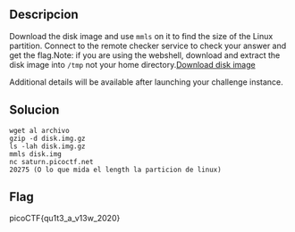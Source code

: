 ## Descripcion

Download the disk image and use `mmls` on it to find the size of the Linux partition. Connect to the remote checker service to check your answer and get the flag.Note: if you are using the webshell, download and extract the disk image into `/tmp` not your home directory.[Download disk image](https://artifacts.picoctf.net/c/164/disk.img.gz)

Additional details will be available after launching your challenge instance.
## Solucion
```
wget al archivo
gzip -d disk.img.gz
ls -lah disk.img.gz
mmls disk.img
nc saturn.picoctf.net
20275 (O lo que mida el length la particion de linux)
```

## Flag
picoCTF{qu1t3_a_v13w_2020}